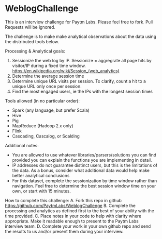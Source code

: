 # WeblogChallenge
This is an interview challenge for Paytm Labs. Please feel free to fork. Pull Requests will be ignored.

The challenge is to make make analytical observations about the data using the distributed tools below.

Processing & Analytical goals:
1. Sessionize the web log by IP. Sessionize = aggregrate all page hits by visitor/IP during a fixed time window.
    https://en.wikipedia.org/wiki/Session_(web_analytics)
2. Determine the average session time
3. Determine unique URL visits per session. To clarify, count a hit to a unique URL only once per session.
4. Find the most engaged users, ie the IPs with the longest session times


Tools allowed (in no particular order):
- Spark (any language, but prefer Scala)
- Hive
- Pig
- MapReduce (Hadoop 2.x only)
- Flink
- Cascading, Cascalog, or Scalding


Additional notes:
- You are allowed to use whatever libraries/parsers/solutions you can find provided you can explain the functions you are implementing in detail.
- IP addresses do not guarantee distinct users, but this is the limitations of the data. As a bonus, consider what additional data would help make better analytical conclusions
- For this dataset, complete the sessionization by time window rather than navigation. Feel free to determine the best session window time on your own, or start with 15 minutes.


How to complete this challenge:
A. Fork this repo in github
    https://github.com/PaytmLabs/WeblogChallenge
B. Complete the processing and analytics as defined first to the best of your ability with the time provided.
C. Place notes in your code to help with clarity where appropriate. Make it readable enough to present to the Paytm Labs interview team.
D. Complete your work in your own github repo and send the results to us and/or present them during your interview.